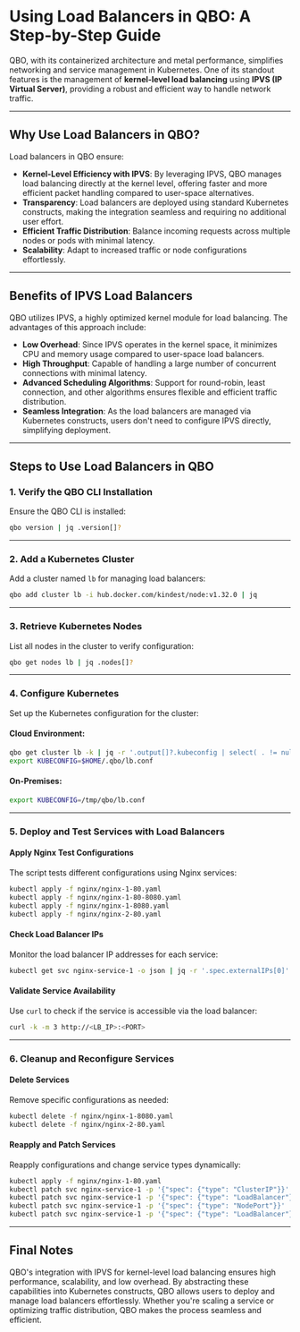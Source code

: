 
# Using Load Balancers in QBO: A Step-by-Step Guide

QBO, with its containerized architecture and metal performance, simplifies networking and service management in Kubernetes. One of its standout features is the management of **kernel-level load balancing** using **IPVS (IP Virtual Server)**, providing a robust and efficient way to handle network traffic.

---

## Why Use Load Balancers in QBO?

Load balancers in QBO ensure:

- **Kernel-Level Efficiency with IPVS**: By leveraging IPVS, QBO manages load balancing directly at the kernel level, offering faster and more efficient packet handling compared to user-space alternatives.
- **Transparency**: Load balancers are deployed using standard Kubernetes constructs, making the integration seamless and requiring no additional user effort.
- **Efficient Traffic Distribution**: Balance incoming requests across multiple nodes or pods with minimal latency.
- **Scalability**: Adapt to increased traffic or node configurations effortlessly.

---

## Benefits of IPVS Load Balancers

QBO utilizes IPVS, a highly optimized kernel module for load balancing. The advantages of this approach include:

- **Low Overhead**: Since IPVS operates in the kernel space, it minimizes CPU and memory usage compared to user-space load balancers.
- **High Throughput**: Capable of handling a large number of concurrent connections with minimal latency.
- **Advanced Scheduling Algorithms**: Support for round-robin, least connection, and other algorithms ensures flexible and efficient traffic distribution.
- **Seamless Integration**: As the load balancers are managed via Kubernetes constructs, users don't need to configure IPVS directly, simplifying deployment.

---

## Steps to Use Load Balancers in QBO

### 1. Verify the QBO CLI Installation
Ensure the QBO CLI is installed:
```bash
qbo version | jq .version[]?
```

---

### 2. Add a Kubernetes Cluster
Add a cluster named `lb` for managing load balancers:
```bash
qbo add cluster lb -i hub.docker.com/kindest/node:v1.32.0 | jq
```

---

### 3. Retrieve Kubernetes Nodes
List all nodes in the cluster to verify configuration:
```bash
qbo get nodes lb | jq .nodes[]?
```

---

### 4. Configure Kubernetes
Set up the Kubernetes configuration for the cluster:

#### Cloud Environment:
```bash
qbo get cluster lb -k | jq -r '.output[]?.kubeconfig | select( . != null)' > $HOME/.qbo/lb.conf
export KUBECONFIG=$HOME/.qbo/lb.conf
```

#### On-Premises:
```bash
export KUBECONFIG=/tmp/qbo/lb.conf
```

---

### 5. Deploy and Test Services with Load Balancers

#### Apply Nginx Test Configurations
The script tests different configurations using Nginx services:
```bash
kubectl apply -f nginx/nginx-1-80.yaml
kubectl apply -f nginx/nginx-1-80-8080.yaml
kubectl apply -f nginx/nginx-1-8080.yaml
kubectl apply -f nginx/nginx-2-80.yaml
```

#### Check Load Balancer IPs
Monitor the load balancer IP addresses for each service:
```bash
kubectl get svc nginx-service-1 -o json | jq -r '.spec.externalIPs[0]'
```

#### Validate Service Availability
Use `curl` to check if the service is accessible via the load balancer:
```bash
curl -k -m 3 http://<LB_IP>:<PORT>
```

---

### 6. Cleanup and Reconfigure Services

#### Delete Services
Remove specific configurations as needed:
```bash
kubectl delete -f nginx/nginx-1-8080.yaml
kubectl delete -f nginx/nginx-2-80.yaml
```

#### Reapply and Patch Services
Reapply configurations and change service types dynamically:
```bash
kubectl apply -f nginx/nginx-1-80.yaml
kubectl patch svc nginx-service-1 -p '{"spec": {"type": "ClusterIP"}}'
kubectl patch svc nginx-service-1 -p '{"spec": {"type": "LoadBalancer"}}'
kubectl patch svc nginx-service-1 -p '{"spec": {"type": "NodePort"}}'
kubectl patch svc nginx-service-1 -p '{"spec": {"type": "LoadBalancer"}}'
```

---

## Final Notes

QBO's integration with IPVS for kernel-level load balancing ensures high performance, scalability, and low overhead. By abstracting these capabilities into Kubernetes constructs, QBO allows users to deploy and manage load balancers effortlessly. Whether you're scaling a service or optimizing traffic distribution, QBO makes the process seamless and efficient.